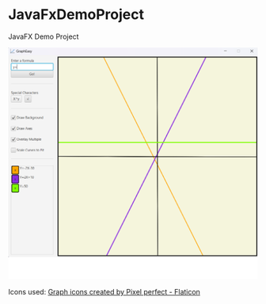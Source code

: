 # JavaFxDemoProject
JavaFX Demo Project

![My Image](https://github.com/J-S-Harris/GraphEasy.JavaFXProject/blob/020c29373aca70b247253dd9a02ae800a478cefe/data-display-demo/src/main/resources/gitHubImage.png)

Icons used:
<a href="https://www.flaticon.com/free-icons/graph" title="graph icons">Graph icons created by Pixel perfect - Flaticon</a>
